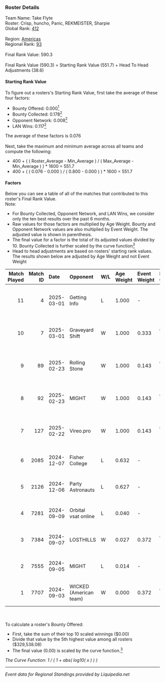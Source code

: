 ### Roster Details<br />
Team Name: Take Flyte<br />
Roster: Crisp, huncho, Panic, REKMEISTER, Sharpie<br />
Global Rank: [412](../standings_global.md)<br />
<br />
Region: [Americas]( ../standings_americas.md)<br />
Regional Rank: [93]( ../standings_americas.md)<br />
<br />
Final Rank Value:  590.3<br />
<br />
Final Rank Value (590.3) = Starting Rank Value (551.7) + Head To Head Adjustments (38.6)<br />

#### Starting Rank Value<br />
To figure out a rosters's Starting Rank Value, first take the average of these four factors:<br />
- Bounty Offered: 0.000[<sup>1</sup>](#table2)
- Bounty Collected: 0.178[<sup>2</sup>](#table1)
- Opponent Network: 0.008[<sup>2</sup>](#table1)
- LAN Wins: 0.117[<sup>2</sup>](#table1)

The average of these factors is 0.076<br />
<br />
Next, take the maximum and minimum average across all teams and compute the following:<br />
- 400 + ( ( Roster_Average - Min_Average ) / ( Max_Average - Min_Average ) ) * 1600 = 551.7
- 400 + ( ( 0.076 - 0.000 ) / ( 0.800 - 0.000 ) ) * 1600 = 551.7


#### Factors<br />
Below you can see a table of all of the matches that contributed to this roster's Final Rank Value.<br />
Note:<br />

- For Bounty Collected, Opponent Network, and LAN Wins, we consider only the ten best results over the past 6 months.
- Raw values for those factors are multiplied by Age Weight. Bounty and Opponent Network values are also multiplied by Event Weight. The adjusted value is shown in parenthesis.
- The final value for a factor is the total of its adjusted values divided by 10. Bounty Collected is further scaled by the curve function[<sup>3</sup>](#curveFunction)
- Head to head adjustments are based on rosters' starting rank values. The results shown below are adjusted by Age Weight and not Event Weight
<span id="table1"></span><br />


| Match Played | Match ID | Date       | Opponent               | W/L | Age Weight | Event Weight | Bounty Collected | Opponent Network | LAN Wins  | H2H Adj. | Roster                                    |
| -: | -: | :- | :- | :- | :- | :- | :- | :- | :- | -: | :- |
|           11 |        4 | 2025-03-01 | Getting Info           | L   | 1.000      | -            | -                | -                | -         |    -4.81 | Crisp, huncho, Panic, REKMEISTER, Sharpie |
|           10 |        7 | 2025-03-01 | Graveyard Shift        | W   | 1.000      | 0.333        | 0.000 (0.000)    | 0.000 (0.000)    | 1 (1.000) |     7.91 | Crisp, huncho, Panic, REKMEISTER, Sharpie |
|            9 |       89 | 2025-02-23 | Rolling Stone          | W   | 1.000      | 0.143        | 0.000 (0.000)    | 0.094 (0.013)    | 0 (0.000) |    13.10 | Crisp, huncho, Panic, REKMEISTER, Sharpie |
|            8 |       92 | 2025-02-23 | MIGHT                  | W   | 1.000      | 0.143        | 0.002 (0.000)    | 0.489 (0.070)    | 0 (0.000) |    22.13 | Crisp, huncho, Panic, REKMEISTER, Sharpie |
|            7 |      127 | 2025-02-22 | Vireo.pro              | W   | 1.000      | 0.143        | 0.000 (0.000)    | 0.000 (0.000)    | 0 (0.000) |     9.20 | Crisp, huncho, Panic, REKMEISTER, Sharpie |
|            6 |     2085 | 2024-12-07 | Fisher College         | L   | 0.632      | -            | -                | -                | -         |    -4.23 | Crisp, huncho, Jpp, Orb1t, Sharpie        |
|            5 |     2126 | 2024-12-06 | Party Astronauts       | L   | 0.627      | -            | -                | -                | -         |    -3.98 | Crisp, huncho, Jpp, Orb1t, Sharpie        |
|            4 |     7281 | 2024-09-09 | Orbital vsat online    | L   | 0.040      | -            | -                | -                | -         |    -0.89 | Crisp, huncho, Jpp, Panic, Sharpie        |
|            3 |     7384 | 2024-09-07 | LOSTHILLS              | W   | 0.027      | 0.372        | 0.000 (0.000)    | 0.000 (0.000)    | 0 (0.000) |     0.25 | Crisp, huncho, Jpp, Panic, Sharpie        |
|            2 |     7555 | 2024-09-05 | MIGHT                  | L   | 0.014      | -            | -                | -                | -         |    -0.09 | Crisp, huncho, Jpp, Panic, Sharpie        |
|            1 |     7707 | 2024-09-03 | WICKED (American team) | W   | 0.000      | 0.372        | 0.000 (0.000)    | 0.000 (0.000)    | 0 (0.000) |     0.00 | Crisp, huncho, Jpp, Panic, Sharpie        |

<br />
<span id="table2"></span><br />
To calculate a roster's Bounty Offered:<br />

- First, take the sum of their top 10 scaled winnings ($0.00)
- Divide that value by the 5th highest value among all rosters ($329,538.08)
- The final value (0.00) is scaled by the curve function.[<sup>3</sup>](#curveFunction)

<span id="curveFunction"></span>_The Curve Function: 1 / ( 1 + abs( log10( x ) ) )_<br />

---
_Event data for Regional Standings provided by Liquipedia.net_<br />

